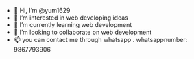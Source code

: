 - 👋 Hi, I’m @yum1629
- 👀 I’m interested in web developing ideas
- 🌱 I’m currently learning web development
- 💞️ I’m looking to collaborate on web development
- 📫 you can contact me through whatsapp . whatsappnumber: 9867793906

<!---
yum1629/yum1629 is a ✨ special ✨ repository because its `README.md` (this file) appears on your GitHub profile.
You can click the Preview link to take a look at your changes.
--->
